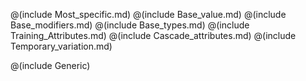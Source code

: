 @(include Most_specific.md)
@(include Base_value.md)
@(include Base_modifiers.md)
@(include Base_types.md)
@(include Training_Attributes.md)
@(include Cascade_attributes.md)
@(include Temporary_variation.md)

@(include Generic)
